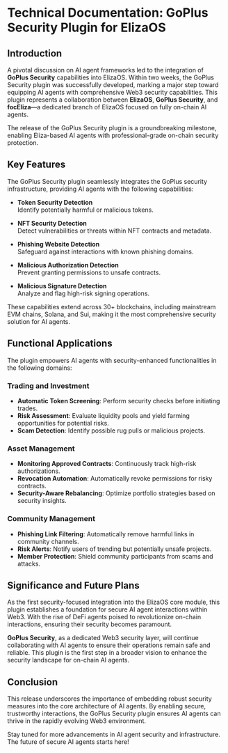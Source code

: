 # Technical Documentation: GoPlus Security Plugin for ElizaOS



## Introduction

A pivotal discussion on AI agent frameworks led to the integration of **GoPlus Security** capabilities into ElizaOS. Within two weeks, the GoPlus Security plugin was successfully developed, marking a major step toward equipping AI agents with comprehensive Web3 security capabilities. This plugin represents a collaboration between **ElizaOS**, **GoPlus Security**, and **focEliza**—a dedicated branch of ElizaOS focused on fully on-chain AI agents. 

The release of the GoPlus Security plugin is a groundbreaking milestone, enabling Eliza-based AI agents with professional-grade on-chain security protection.



## Key Features

The GoPlus Security plugin seamlessly integrates the GoPlus security infrastructure, providing AI agents with the following capabilities:

- **Token Security Detection**  
  Identify potentially harmful or malicious tokens.  

- **NFT Security Detection**  
  Detect vulnerabilities or threats within NFT contracts and metadata.  

- **Phishing Website Detection**  
  Safeguard against interactions with known phishing domains.  

- **Malicious Authorization Detection**  
  Prevent granting permissions to unsafe contracts.  

- **Malicious Signature Detection**  
  Analyze and flag high-risk signing operations.

These capabilities extend across 30+ blockchains, including mainstream EVM chains, Solana, and Sui, making it the most comprehensive security solution for AI agents.



## Functional Applications

The plugin empowers AI agents with security-enhanced functionalities in the following domains:

### Trading and Investment
- **Automatic Token Screening**: Perform security checks before initiating trades.  
- **Risk Assessment**: Evaluate liquidity pools and yield farming opportunities for potential risks.  
- **Scam Detection**: Identify possible rug pulls or malicious projects.

### Asset Management
- **Monitoring Approved Contracts**: Continuously track high-risk authorizations.  
- **Revocation Automation**: Automatically revoke permissions for risky contracts.  
- **Security-Aware Rebalancing**: Optimize portfolio strategies based on security insights.

### Community Management
- **Phishing Link Filtering**: Automatically remove harmful links in community channels.  
- **Risk Alerts**: Notify users of trending but potentially unsafe projects.  
- **Member Protection**: Shield community participants from scams and attacks.



## Significance and Future Plans

As the first security-focused integration into the ElizaOS core module, this plugin establishes a foundation for secure AI agent interactions within Web3. With the rise of DeFi agents poised to revolutionize on-chain interactions, ensuring their security becomes paramount.

**GoPlus Security**, as a dedicated Web3 security layer, will continue collaborating with AI agents to ensure their operations remain safe and reliable. This plugin is the first step in a broader vision to enhance the security landscape for on-chain AI agents.



## Conclusion

This release underscores the importance of embedding robust security measures into the core architecture of AI agents. By enabling secure, trustworthy interactions, the GoPlus Security plugin ensures AI agents can thrive in the rapidly evolving Web3 environment.

Stay tuned for more advancements in AI agent security and infrastructure. The future of secure AI agents starts here!